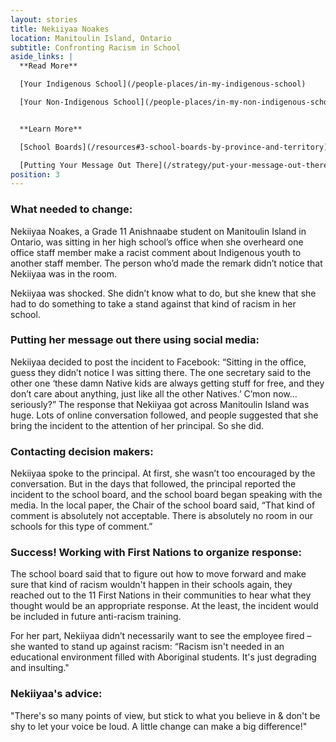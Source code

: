 ```yaml
---
layout: stories
title: Nekiiyaa Noakes
location: Manitoulin Island, Ontario
subtitle: Confronting Racism in School
aside_links: |
  **Read More**

  [Your Indigenous School](/people-places/in-my-indigenous-school)

  [Your Non-Indigenous School](/people-places/in-my-non-indigenous-school)


  **Learn More**

  [School Boards](/resources#3-school-boards-by-province-and-territory)

  [Putting Your Message Out There](/strategy/put-your-message-out-there)
position: 3
---
```


### What needed to change:
Nekiiyaa Noakes, a Grade 11 Anishnaabe student on Manitoulin Island in Ontario, was sitting in her high school’s office when she overheard one office staff member make a racist comment about Indigenous youth to another staff member. The person who’d made the remark didn’t notice that Nekiiyaa was in the room.

Nekiiyaa was shocked. She didn’t know what to do, but she knew that she had to do something to take a stand against that kind of racism in her school.

### Putting her message out there using social media:
Nekiiyaa decided to post the incident to Facebook: “Sitting in the office, guess they didn’t notice I was sitting there. The one secretary said to the other one ‘these damn Native kids are always getting stuff for free, and they don’t care about anything, just like all the other Natives.’ C’mon now…seriously?” The response that Nekiiyaa got across Manitoulin Island was huge. Lots of online conversation followed, and people suggested that she bring the incident to the attention of her principal. So she did.

### Contacting decision makers:
Nekiiyaa spoke to the principal. At first, she wasn’t too encouraged by the conversation. But in the days that followed, the principal reported the incident to the school board, and the school board began speaking with the media.
 In the local paper, the Chair of the school board said, “That kind of comment is absolutely not acceptable. There is absolutely no room in our schools for this type of comment.”

### Success! Working with First Nations to organize response:

The school board said that to figure out how to move forward and make sure that kind of racism wouldn't happen in their schools again, they reached out to the 11 First Nations in their communities to hear what they thought would be an appropriate response. At the least, the incident would be included in future anti-racism training.

For her part, Nekiiyaa didn’t necessarily want to see the employee fired – she wanted to stand up against racism: “Racism isn't needed in an educational environment filled with Aboriginal students. It's just degrading and insulting."

### Nekiiyaa's advice:

"There's so many points of view, but stick to what you believe in & don't be shy to let your voice be loud. A little change can make a big difference!"
